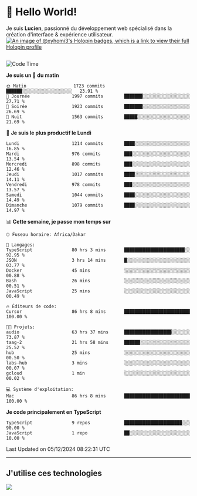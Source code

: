 # 👋 Hello World!

Je suis **Lucien**, passionné du développement web spécialisé dans la création d'interface & expérience utilisateur.
[![An image of @xyhomi3's Holopin badges, which is a link to view their full Holopin profile](https://holopin.me/xyhomi3)](https://holopin.io/@xyhomi3)

##

<!--START_SECTION:waka-->
![Code Time](http://img.shields.io/badge/Code%20Time-2%2C730%20hrs%2036%20mins-blue)

**Je suis un 🐤 du matin** 

```text
🌞 Matin                  1723 commits        ██████░░░░░░░░░░░░░░░░░░░   23.91 % 
🌆 Journée                1997 commits        ███████░░░░░░░░░░░░░░░░░░   27.71 % 
🌃 Soirée                 1923 commits        ███████░░░░░░░░░░░░░░░░░░   26.69 % 
🌙 Nuit                   1563 commits        █████░░░░░░░░░░░░░░░░░░░░   21.69 % 
```
📅 **Je suis le plus productif le Lundi** 

```text
Lundi                    1214 commits        ████░░░░░░░░░░░░░░░░░░░░░   16.85 % 
Mardi                    976 commits         ███░░░░░░░░░░░░░░░░░░░░░░   13.54 % 
Mercredi                 898 commits         ███░░░░░░░░░░░░░░░░░░░░░░   12.46 % 
Jeudi                    1017 commits        ████░░░░░░░░░░░░░░░░░░░░░   14.11 % 
Vendredi                 978 commits         ███░░░░░░░░░░░░░░░░░░░░░░   13.57 % 
Samedi                   1044 commits        ████░░░░░░░░░░░░░░░░░░░░░   14.49 % 
Dimanche                 1079 commits        ████░░░░░░░░░░░░░░░░░░░░░   14.97 % 
```


📊 **Cette semaine, je passe mon temps sur** 

```text
🕑︎ Fuseau horaire: Africa/Dakar

💬 Langages: 
TypeScript               80 hrs 3 mins       ███████████████████████░░   92.95 % 
JSON                     3 hrs 14 mins       █░░░░░░░░░░░░░░░░░░░░░░░░   03.77 % 
Docker                   45 mins             ░░░░░░░░░░░░░░░░░░░░░░░░░   00.88 % 
Bash                     26 mins             ░░░░░░░░░░░░░░░░░░░░░░░░░   00.51 % 
JavaScript               25 mins             ░░░░░░░░░░░░░░░░░░░░░░░░░   00.49 % 

🔥 Éditeurs de code: 
Cursor                   86 hrs 8 mins       █████████████████████████   100.00 % 

🐱‍💻 Projets: 
audio                    63 hrs 37 mins      ██████████████████░░░░░░░   73.87 % 
taag-2                   21 hrs 58 mins      ██████░░░░░░░░░░░░░░░░░░░   25.52 % 
hub                      25 mins             ░░░░░░░░░░░░░░░░░░░░░░░░░   00.50 % 
labs-hub                 3 mins              ░░░░░░░░░░░░░░░░░░░░░░░░░   00.07 % 
gcloud                   1 min               ░░░░░░░░░░░░░░░░░░░░░░░░░   00.02 % 

💻 Système d'exploitation: 
Mac                      86 hrs 8 mins       █████████████████████████   100.00 % 
```

**Je code principalement en TypeScript** 

```text
TypeScript               9 repos             ██████████████████████░░░   90.00 % 
JavaScript               1 repo              ██░░░░░░░░░░░░░░░░░░░░░░░   10.00 % 
```




 Last Updated on 05/12/2024 08:22:31 UTC
<!--END_SECTION:waka-->
---

## J'utilise ces technologies

<p align="left">
  <a href="https://skillicons.dev">
    <img src="https://skillicons.dev/icons?i=ts,js,md,scss,tailwind,react,docker,express,astro,vite,nextjs,vercel,figma,ableton" />
  </a>
</p>

